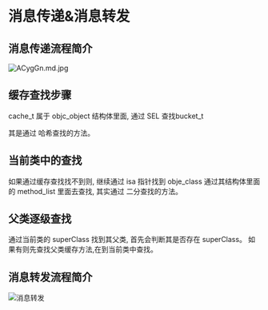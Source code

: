 # 消息传递&消息转发

## 消息传递流程简介
![ACygGn.md.jpg](https://s2.ax1x.com/2019/03/11/ACygGn.md.jpg)


## 缓存查找步骤

 cache_t 属于 objc_object 结构体里面, 通过 SEL 查找bucket_t 
 
 其是通过 哈希查找的方法。


## 当前类中的查找

如果通过缓存查找找不到则, 继续通过 isa 指针找到 obje_class 通过其结构体里面的 method_list 里面去查找, 
其实通过 二分查找的方法。

## 父类逐级查找

通过当前类的 superClass 找到其父类,  首先会判断其是否存在 superClass。 如果有则先查找父类缓存方法,在到当前类中查找。



## 消息转发流程简介

![消息转发](https://img.mukewang.com/szimg/5ae72c8f000102b719201080.jpg)


